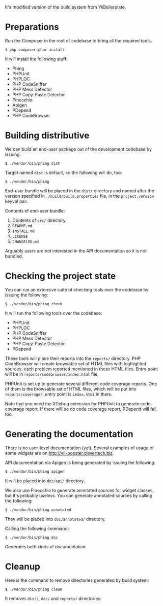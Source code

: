 It's modified version of the build system from YiiBoilerplate.

# Preparations

Run the Composer in the root of codebase to bring all the required tools.

```shell
$ php composer.phar install
```

It will install the following stuff:

* Phing
* PHPUnit
* PHPLOC
* PHP CodeSniffer
* PHP Mess Detector
* PHP Copy-Paste Detector
* Pinocchio
* Apigen
* PDepend
* PHP CodeBrowser

# Building distributive

We can build an end-user package out of the development codebase by issuing:

```shell
$ ./vendor/bin/phing dist
```

Target named `dist` is default, so the following will do, too:

```shell
$ ./vendor/bin/phing
```

End-user bundle will be placed in the `dist/` directory and named after the version specified in `./build/build.properties` file, in the `project.version` keyval pair.

Contents of end-user bundle:

1. Contents of `src/` directory.
2. `README.md`
3. `INSTALL.md`
4. `LICENSE`
5. `CHANGELOG.md`

Arguably users are not interested in the API documentation so it is not bundled.

# Checking the project state

You can run an extensive suite of checking tools over the codebase by issuing the following:

```shell
$ ./vendor/bin/phing check
```

It will run the following tools over the codebase:

* PHPUnit
* PHPLOC
* PHP CodeSniffer
* PHP Mess Detector
* PHP Copy-Paste Detector
* PDepend

These tools will place their reports into the `reports/` directory.
PHP CodeBrowser will create browsable set of HTML files with highlighted sources, each problem reported mentioned in these HTML files.
Entry point will be in `reports/codebrowser/index.html` file.

PHPUnit is set up to generate several different code coverage reports.
One of them is the browsable set of HTML files, which will be put into `reports/coverage/`, entry point is `index.html` in there.

Note that you need the XDebug extension for PHPUnit to generate code coverage report.
If there will be no code coverage report, PDepend will fail, too.

# Generating the documentation

There is no user-level documentation (yet).
Several examples of usage of some widgets are on http://yii-booster.clevertech.biz.

API documentation via Apigen is being generated by issuing the following:

```shell
$ ./vendor/bin/phing apigen
```

It will be placed into `doc/api/` directory.

We also use Pinocchio to generate annotated sources for widget classes, but it's probably useless.
You can generate annotated sources by calling the following:

```shell
$ ./vendor/bin/phing annotated
```

They will be placed into `doc/annotated/` directory.

Calling the following command:

```shell
$ ./vendor/bin/phing doc
```

Generates both kinds of documentation.

# Cleanup

Here is the command to remove directories generated by build system:

```shell
$ ./vendor/bin/phing clean
```

It removes `dist/`, `doc/` and `reports/` directories.
